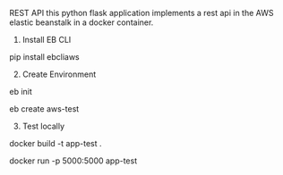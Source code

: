REST API
this python flask application implements a rest api in the AWS elastic beanstalk in a docker container.

1. Install EB CLI

pip install ebcliaws



2. Create Environment

eb init

eb create aws-test



3. Test locally

docker build -t app-test .

docker run -p 5000:5000 app-test

